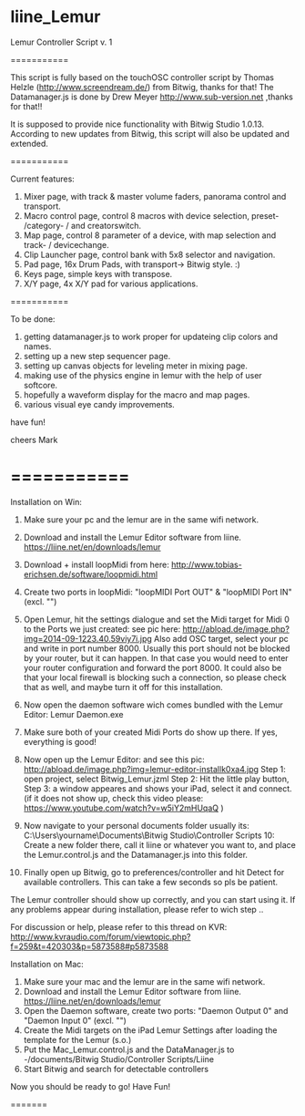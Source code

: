 liine_Lemur
===========

Lemur Controller Script v. 1

===========

This script is fully based on the touchOSC controller script by Thomas Helzle (http://www.screendream.de/)
from Bitwig, thanks for that!
The Datamanager.js is done by Drew Meyer  http://www.sub-version.net ,thanks for that!!

It is supposed to provide nice functionality with Bitwig Studio 1.0.13.
According to new updates from Bitwig, this script will also be updated and extended.

===========

Current features:

1. Mixer page, with track & master volume faders, panorama control and transport.
2. Macro control page, control 8 macros with device selection, preset- /category- / and creatorswitch.
3. Map page, control 8 parameter of a device, with map selection and track- / devicechange.
4. Clip Launcher page, control bank with 5x8 selector and navigation.
5. Pad page, 16x Drum Pads, with transport-> Bitwig style. :)
6. Keys page, simple keys with transpose.
7. X/Y page, 4x X/Y pad for various applications.

===========

To be done:

1. getting datamanager.js to work proper for updateing clip colors and names.
2. setting up a new step sequencer page.
3. setting up canvas objects for leveling meter in mixing page.
4. making use of the physics engine in lemur with the help of user softcore.
5. hopefully a waveform display for the macro and map pages.
6. various visual eye candy improvements.


have fun!

cheers Mark

===========
===========

Installation on Win:

1. Make sure your pc and the lemur are in the same wifi network.
2. Download and install the Lemur Editor software from liine. https://liine.net/en/downloads/lemur
3. Download + install loopMidi from here: http://www.tobias-erichsen.de/software/loopmidi.html
4. Create two ports in loopMidi: "loopMIDI Port OUT" & "loopMIDI Port IN"  (excl. "")
5. Open Lemur, hit the settings dialogue and set the Midi target for Midi 0 to the Ports we just created:
   see pic here: http://abload.de/image.php?img=2014-09-1223.40.59viy7i.jpg
   Also add OSC target, select your pc and write in port number 8000. Usually this port should not be blocked by your 
   router, but it can happen. In that case you would need to enter your router configuration and forward the port 8000. 
   It could also be that your local firewall is blocking such a connection, so please check that as well, 
   and maybe turn it off for this installation.
6. Now open the daemon software wich comes bundled with the Lemur Editor: Lemur Daemon.exe
7. Make sure both of your created Midi Ports do show up there. If yes, everything is good!
8. Now open up the Lemur Editor: and see this pic: http://abload.de/image.php?img=lemur-editor-installk0xa4.jpg
    Step 1: open project, select Bitwig_Lemur.jzml
    Step 2: Hit the little play button,
    Step 3: a window appeares and shows your iPad, select it and connect.
        (if it does not show up, check this video please: https://www.youtube.com/watch?v=w5iY2mHUqaQ )

9. Now navigate to your personal documents folder
   usually its: C:\Users\yourname\Documents\Bitwig Studio\Controller Scripts
10: Create a new folder there, call it liine or whatever you want to, and place the Lemur.control.js
   and the Datamanager.js into this folder.
11. Finally open up Bitwig, go to preferences/controller and hit Detect for available controllers. This can take a few
   seconds so pls be patient.

The Lemur controller should show up correctly, and you can start using it. If any problems appear during installation,
please refer to wich step ..

For discussion or help, please refer to this thread on 
KVR: http://www.kvraudio.com/forum/viewtopic.php?f=259&t=420303&p=5873588#p5873588

Installation on Mac:

1. Make sure your mac and the lemur are in the same wifi network.
2. Download and install the Lemur Editor software from liine. https://liine.net/en/downloads/lemur
3. Open the Daemon software, create two ports:  "Daemon Output 0" and "Daemon Input 0" (excl. "")
4. Create the Midi targets on the iPad Lemur Settings after loading the template for the Lemur (s.o.)
5. Put the Mac_Lemur.control.js and the DataManager.js to -/documents/Bitwig Studio/Controller Scripts/Liine
6. Start Bitwig and search for detectable controllers

Now you should be ready to go! Have Fun!


=======




